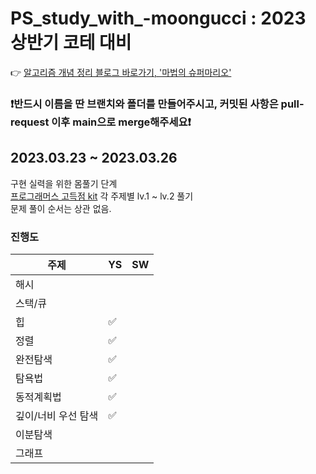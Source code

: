 # PS_study_with_-moongucci : 2023 상반기 코테 대비

👉 [알고리즘 개념 정리 블로그 바로가기, '마법의 슈퍼마리오'](https://blog.naver.com/kks227)  

### ❗️반드시 이름을 딴 브랜치와 폴더를 만들어주시고, 커밋된 사항은 pull-request 이후 main으로 merge해주세요❗️


## 2023.03.23 ~ 2023.03.26  

구현 실력을 위한 몸풀기 단계  
[프로그래머스 고득점 kit](https://school.programmers.co.kr/learn/challenges?tab=algorithm_practice_kit) 각 주제별 lv.1 ~ lv.2 풀기  
문제 풀이 순서는 상관 없음.  

### 진행도

|       주제      | YS  | SW  |
| ---------------| --- | --- |
| 해시            |     |     |
| 스택/큐          |    |     |
| 힙              | ✅ |     |
| 정렬             | ✅ |     |
| 완전탐색          | ✅ |     |
| 탐욕법           | ✅ |     |
| 동적계획법        | ✅ |     |
| 깊이/너비 우선 탐색 | ✅ |     |
| 이분탐색          |   |     |
| 그래프           |    |     |
